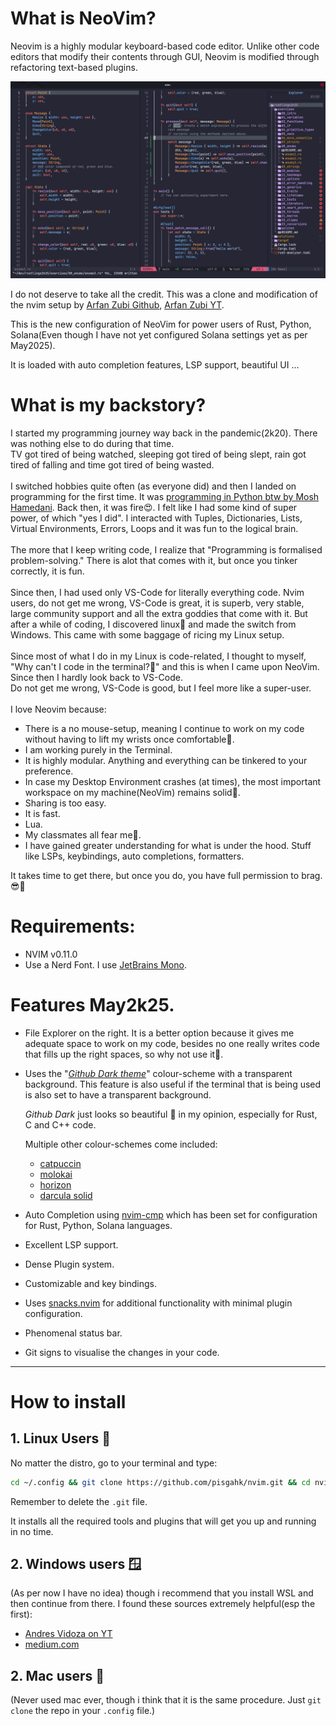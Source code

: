 # What is NeoVim?
Neovim is a highly modular keyboard-based code editor. Unlike other code editors that modify their contents through GUI, Neovim is modified through refactoring text-based plugins.

![Preview of my May2k25 setup solving rustlings qns](./illustrations/screenshot.png)

I do not deserve to take all the credit. This was a clone and modification of the nvim setup by [Arfan Zubi Github](https://github.com/3rfaan), [Arfan Zubi YT](https://youtube.com/@zubiarfan?si=03t-IIL6_Ows-gWB).

This is the new configuration of NeoVim for power users of Rust, Python, Solana(Even though I have not yet configured Solana settings yet as per May2025).

It is loaded with auto completion features, LSP support, beautiful UI ...

# What is my backstory?
I started my programming journey way back in the pandemic(2k20). There was nothing else to do during that time.
<br>
TV got tired of being watched, sleeping got tired of being slept, rain got tired of falling and time got tired of being wasted.
<br>
<br>
I switched hobbies quite often (as everyone did) and then I landed on programming for the first time. It was [programming in Python btw by Mosh Hamedani](https://youtu.be/_uQrJ0TkZlc?si=bGw1jm6-_uUFc9-n).
Back then, it was fire😍. I felt like I had some kind of super power, of which "yes I did".
I interacted with Tuples, Dictionaries, Lists, Virtual Environments, Errors, Loops and it was fun to the logical brain.
<br>
<br>
The more that I keep writing code, I realize that "Programming is formalised problem-solving." There is alot that comes with it, but once you tinker correctly, it is fun.
<br>
<br>
Since then, I had used only VS-Code for literally everything code. Nvim users, do not get me wrong, VS-Code is great, it is superb, very stable, large community support and all the extra goddies that come with it. But after a while of coding, I discovered linux🐧 and made the switch from Windows. This came with some baggage of ricing my Linux setup.
<br>
<br>
Since most of what I do in my Linux is code-related, I thought to myself, "Why can't I code in the terminal?🤔" and this is when I came upon NeoVim.
Since then I hardly look back to VS-Code.
<br>
Do not get me wrong, VS-Code is good, but I feel more like a super-user.
<br>
<br>
I love Neovim because:
- There is a no mouse-setup, meaning I continue to work on my code without having to lift my wrists once comfortable🤤.
- I am working purely in the Terminal.
- It is highly modular. Anything and everything can be tinkered to your preference.
- In case my Desktop Environment crashes (at times), the most important workspace on my machine(NeoVim) remains solid💪.
- Sharing is too easy.
- It is fast.
- Lua.
- My classmates all fear me💅.
- I have gained greater understanding for what is under the hood. Stuff like LSPs, keybindings, auto completions, formatters.

It takes time to get there, but once you do, you have full permission to brag. 😎🤏



# Requirements:
- NVIM v0.11.0
- Use a Nerd Font. I use [JetBrains Mono](https://www.jetbrains.com/lp/mono/#).

#  Features May2k25.
- File Explorer on the right.
  It is a better option because it gives me adequate space to work on my code, besides no one really writes code that fills up the right spaces, so why not use it🤷.
- Uses the "*[Github Dark theme](https://github.com/projekt0n/github-nvim-theme)*" colour-scheme with a transparent background. This feature is also useful if the terminal that is being used is also set to have a transparent background.
  
  *Github Dark* just looks so beautiful 🤩 in my opinion, especially for Rust, C and C++ code.
  
  Multiple other colour-schemes come included:
  - [catpuccin](https://github.com/catppuccin/nvim)
  - [molokai](https://github.com/UtkarshVerma/molokai.nvim)
  - [horizon](https://github.com/akinsho/horizon.nvim)
  - [darcula solid](https://github.com/santos-gabriel-dario/darcula-solid.nvim)    
- Auto Completion using [nvim-cmp](https://github.com/hrsh7th/nvim-cmp) which has been set for configuration for Rust, Python, Solana languages.
- Excellent LSP support.
- Dense Plugin system.
- Customizable and key bindings.
- Uses [snacks.nvim](https://github.com/folke/snacks.nvim) for additional functionality with minimal plugin configuration.
- Phenomenal status bar.
- Git signs to visualise the changes in your code.
 
---

# How to install
## 1. Linux Users 🐧
No matter the distro, go to your terminal and type:
```bash
cd ~/.config && git clone https://github.com/pisgahk/nvim.git && cd nvim && nvim .
```

Remember to delete the `.git` file.

It installs all the required tools and plugins that will get you up and running in no time. 
## 2. Windows users 🪟
(As per now I have no idea) though i recommend that you install WSL and then continue from there.
I found these sources extremely helpful(esp the first):
- [Andres Vidoza on YT](https://www.youtube.com/watch?v=mfemGt0syqo&t=274s)
- [medium.com](https://medium.com/@liu-qilong/a-complete-guide-to-setup-wsl-windows-subsystem-for-linux-4547e88b6cdb)
## 2. Mac users 🍏
(Never used mac ever, though i think that it is the same procedure. Just `git clone` the repo in your `.config` file.)

